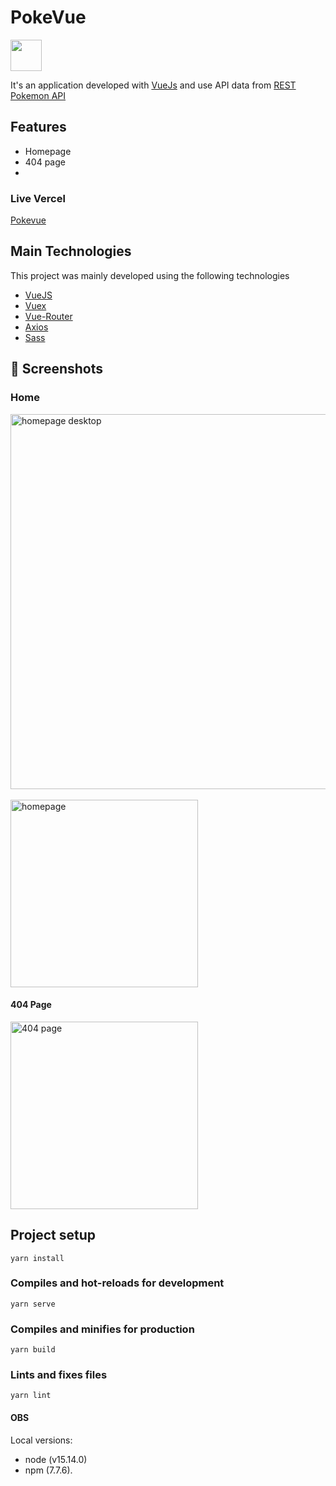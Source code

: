 # PokeVue
<img src="https://img.icons8.com/color/452/pokeball-2.png" width="50">

It's an application developed with [VueJs](https://vuejs.org/) and use API data from [REST Pokemon API](https://pokeapi.co/api/v2)

## Features

- Homepage
- 404 page
- 
### Live Vercel
[Pokevue](https://pokevue-dun.vercel.app/)

## Main Technologies

This project was mainly developed using the following technologies

- [VueJS](https://vuejs.org)
- [Vuex](https://vuex.vuejs.org/)
- [Vue-Router](https://router.vuejs.org/)
- [Axios](https://github.com/axios/axios)
- [Sass](https://sass-lang.com)

## 📱 Screenshots


### Home

<div>
 <img alt="homepage desktop"  src="https://i.imgur.com/RTpjdpW.png" width="600px" />
<div>
<br>
<div>
 <img alt="homepage"  src="https://i.imgur.com/X7LoGh6.png" width="300px" />
</div>


#### 404 Page
<div>
 <img alt="404 page"  src="https://i.imgur.com/4L8wXND.png" width="300px" />
</div>

## Project setup
```
yarn install
```

### Compiles and hot-reloads for development
```
yarn serve
```

### Compiles and minifies for production
```
yarn build
```

### Lints and fixes files
```
yarn lint
```

#### OBS
Local versions: 
 - node (v15.14.0) 
 - npm (7.7.6).
